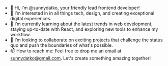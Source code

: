 - 👋 Hi, I’m @sunnydatko, your friendly lead frontend developer!
- 👀 I’m interested in in all things tech, design, and creating exceptional digital experiences.
- 🌱 I’m currently learning about the latest trends in web development, staying up-to-date with React, and exploring new tools to enhance my workflow.
- 💞️ I’m looking to collaborate on exciting projects that challenge the status quo and push the boundaries of what's possible.
- 📫 How to reach me: Feel free to drop me an email at sunnydatko@gmail.com. Let's create something amazing together!
  
<!---
sunnydatko85/sunnydatko85 is a ✨ special ✨ repository because its `README.md` (this file) appears on your GitHub profile.
You can click the Preview link to take a look at your changes.
--->
